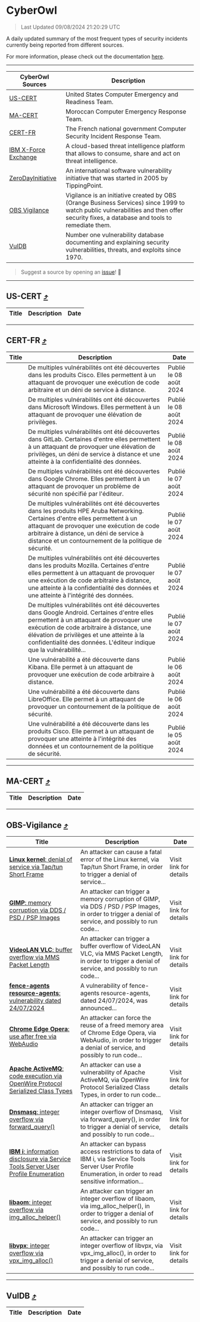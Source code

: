 
 <div id='top'></div>

# CyberOwl

 > Last Updated 09/08/2024 21:20:29 UTC
 
 A daily updated summary of the most frequent types of security incidents currently being reported from different sources.
 
 For more information, please check out the documentation [here](./docs/README.md).
 
 ---
 |CyberOwl Sources|Description|
 |---|---|
 |[US-CERT](#us-cert-arrow_heading_up)|United States Computer Emergency and Readiness Team.|
 |[MA-CERT](#ma-cert-arrow_heading_up)|Moroccan Computer Emergency Response Team.|
 |[CERT-FR](#cert-fr-arrow_heading_up)|The French national government Computer Security Incident Response Team.|
 |[IBM X-Force Exchange](#ibmcloud-arrow_heading_up)|A cloud-based threat intelligence platform that allows to consume, share and act on threat intelligence.|
 |[ZeroDayInitiative](#zerodayinitiative-arrow_heading_up)|An international software vulnerability initiative that was started in 2005 by TippingPoint.|
 |[OBS Vigilance](#obs-vigilance-arrow_heading_up)|Vigilance is an initiative created by OBS (Orange Business Services) since 1999 to watch public vulnerabilities and then offer security fixes, a database and tools to remediate them.|
 |[VulDB](#vuldb-arrow_heading_up)|Number one vulnerability database documenting and explaining security vulnerabilities, threats, and exploits since 1970.|
 
 > Suggest a source by opening an [issue](https://github.com/karimhabush/cyberowl/issues)! :raised_hands:
 ---

## US-CERT [:arrow_heading_up:](#cyberowl)

 |Title|Description|Date|
 |---|---|---|
 
 ---

## CERT-FR [:arrow_heading_up:](#cyberowl)

 |Title|Description|Date|
 |---|---|---|
 |[](https://www.cert.ssi.gouv.fr/avis/CERTFR-2024-AVI-0661/)|De multiples vulnérabilités ont été découvertes dans les produits Cisco. Elles permettent à un attaquant de provoquer une exécution de code arbitraire et un déni de service à distance.|Publié le 08 août 2024|
 |[](https://www.cert.ssi.gouv.fr/avis/CERTFR-2024-AVI-0660/)|De multiples vulnérabilités ont été découvertes dans Microsoft Windows. Elles permettent à un attaquant de provoquer une élévation de privilèges.|Publié le 08 août 2024|
 |[](https://www.cert.ssi.gouv.fr/avis/CERTFR-2024-AVI-0659/)|De multiples vulnérabilités ont été découvertes dans GitLab. Certaines d'entre elles permettent à un attaquant de provoquer une élévation de privilèges, un déni de service à distance et une atteinte à la confidentialité des données.|Publié le 08 août 2024|
 |[](https://www.cert.ssi.gouv.fr/avis/CERTFR-2024-AVI-0658/)|De multiples vulnérabilités ont été découvertes dans Google Chrome. Elles permettent à un attaquant de provoquer un problème de sécurité non spécifié par l'éditeur.|Publié le 07 août 2024|
 |[](https://www.cert.ssi.gouv.fr/avis/CERTFR-2024-AVI-0657/)|De multiples vulnérabilités ont été découvertes dans les produits HPE Aruba Networking. Certaines d'entre elles permettent à un attaquant de provoquer une exécution de code arbitraire à distance, un déni de service à distance et un contournement de la politique de sécurité.|Publié le 07 août 2024|
 |[](https://www.cert.ssi.gouv.fr/avis/CERTFR-2024-AVI-0656/)|De multiples vulnérabilités ont été découvertes dans les produits Mozilla. Certaines d'entre elles permettent à un attaquant de provoquer une exécution de code arbitraire à distance, une atteinte à la confidentialité des données et une atteinte à l'intégrité des données.|Publié le 07 août 2024|
 |[](https://www.cert.ssi.gouv.fr/avis/CERTFR-2024-AVI-0655/)|De multiples vulnérabilités ont été découvertes dans Google Android. Certaines d'entre elles permettent à un attaquant de provoquer une exécution de code arbitraire à distance, une élévation de privilèges et une atteinte à la confidentialité des données. L'éditeur indique que la vulnérabilité...|Publié le 07 août 2024|
 |[](https://www.cert.ssi.gouv.fr/avis/CERTFR-2024-AVI-0654/)|Une vulnérabilité a été découverte dans Kibana. Elle permet à un attaquant de provoquer une exécution de code arbitraire à distance.|Publié le 06 août 2024|
 |[](https://www.cert.ssi.gouv.fr/avis/CERTFR-2024-AVI-0653/)|Une vulnérabilité a été découverte dans LibreOffice. Elle permet à un attaquant de provoquer un contournement de la politique de sécurité.|Publié le 06 août 2024|
 |[](https://www.cert.ssi.gouv.fr/avis/CERTFR-2024-AVI-0652/)|Une vulnérabilité a été découverte dans les produits Cisco. Elle permet à un attaquant de provoquer une atteinte à l'intégrité des données et un contournement de la politique de sécurité.|Publié le 05 août 2024|
 
 ---

## MA-CERT [:arrow_heading_up:](#cyberowl)

 |Title|Description|Date|
 |---|---|---|
 
 ---

## OBS-Vigilance [:arrow_heading_up:](#cyberowl)

 |Title|Description|Date|
 |---|---|---|
 |[<a href="https://vigilance.fr/vulnerability/Linux-kernel-denial-of-service-via-Tap-tun-Short-Frame-44810" class="noirorange"><b>Linux kernel</b>: denial of service via Tap/tun Short Frame</a>](https://vigilance.fr/vulnerability/Linux-kernel-denial-of-service-via-Tap-tun-Short-Frame-44810)|An attacker can cause a fatal error of the Linux kernel, via Tap/tun Short Frame, in order to trigger a denial of service...|Visit link for details|
 |[<a href="https://vigilance.fr/vulnerability/GIMP-memory-corruption-via-DDS-PSD-PSP-Images-42801" class="noirorange"><b>GIMP</b>: memory corruption via DDS / PSD / PSP Images</a>](https://vigilance.fr/vulnerability/GIMP-memory-corruption-via-DDS-PSD-PSP-Images-42801)|An attacker can trigger a memory corruption of GIMP, via DDS / PSD / PSP Images, in order to trigger a denial of service, and possibly to run code...|Visit link for details|
 |[<a href="https://vigilance.fr/vulnerability/VideoLAN-VLC-buffer-overflow-via-MMS-Packet-Length-42800" class="noirorange"><b>VideoLAN VLC</b>: buffer overflow via MMS Packet Length</a>](https://vigilance.fr/vulnerability/VideoLAN-VLC-buffer-overflow-via-MMS-Packet-Length-42800)|An attacker can trigger a buffer overflow of VideoLAN VLC, via MMS Packet Length, in order to trigger a denial of service, and possibly to run code...|Visit link for details|
 |[<a href="https://vigilance.fr/vulnerability/fence-agents-resource-agents-vulnerability-dated-24-07-2024-44804" class="noirorange"><b>fence-agents  resource-agents</b>: vulnerability dated 24/07/2024</a>](https://vigilance.fr/vulnerability/fence-agents-resource-agents-vulnerability-dated-24-07-2024-44804)|A vulnerability of fence-agents  resource-agents, dated 24/07/2024, was announced...|Visit link for details|
 |[<a href="https://vigilance.fr/vulnerability/Chrome-Edge-Opera-use-after-free-via-WebAudio-42798" class="noirorange"><b>Chrome  Edge  Opera</b>: use after free via WebAudio</a>](https://vigilance.fr/vulnerability/Chrome-Edge-Opera-use-after-free-via-WebAudio-42798)|An attacker can force the reuse of a freed memory area of Chrome  Edge  Opera, via WebAudio, in order to trigger a denial of service, and possibly to run code...|Visit link for details|
 |[<a href="https://vigilance.fr/vulnerability/Apache-ActiveMQ-code-execution-via-OpenWire-Protocol-Serialized-Class-Types-42790" class="noirorange"><b>Apache ActiveMQ</b>: code execution via OpenWire Protocol Serialized Class Types</a>](https://vigilance.fr/vulnerability/Apache-ActiveMQ-code-execution-via-OpenWire-Protocol-Serialized-Class-Types-42790)|An attacker can use a vulnerability of Apache ActiveMQ, via OpenWire Protocol Serialized Class Types, in order to run code...|Visit link for details|
 |[<a href="https://vigilance.fr/vulnerability/Dnsmasq-integer-overflow-via-forward-query-44459" class="noirorange"><b>Dnsmasq</b>: integer overflow via forward_query()</a>](https://vigilance.fr/vulnerability/Dnsmasq-integer-overflow-via-forward-query-44459)|An attacker can trigger an integer overflow of Dnsmasq, via forward_query(), in order to trigger a denial of service, and possibly to run code...|Visit link for details|
 |[<a href="https://vigilance.fr/vulnerability/IBM-i-information-disclosure-via-Service-Tools-Server-User-Profile-Enumeration-44458" class="noirorange"><b>IBM i</b>: information disclosure via Service Tools Server User Profile Enumeration</a>](https://vigilance.fr/vulnerability/IBM-i-information-disclosure-via-Service-Tools-Server-User-Profile-Enumeration-44458)|An attacker can bypass access restrictions to data of IBM i, via Service Tools Server User Profile Enumeration, in order to read sensitive information...|Visit link for details|
 |[<a href="https://vigilance.fr/vulnerability/libaom-integer-overflow-via-img-alloc-helper-44457" class="noirorange"><b>libaom</b>: integer overflow via img_alloc_helper()</a>](https://vigilance.fr/vulnerability/libaom-integer-overflow-via-img-alloc-helper-44457)|An attacker can trigger an integer overflow of libaom, via img_alloc_helper(), in order to trigger a denial of service, and possibly to run code...|Visit link for details|
 |[<a href="https://vigilance.fr/vulnerability/libvpx-integer-overflow-via-vpx-img-alloc-44456" class="noirorange"><b>libvpx</b>: integer overflow via vpx_img_alloc()</a>](https://vigilance.fr/vulnerability/libvpx-integer-overflow-via-vpx-img-alloc-44456)|An attacker can trigger an integer overflow of libvpx, via vpx_img_alloc(), in order to trigger a denial of service, and possibly to run code...|Visit link for details|
 
 ---

## VulDB [:arrow_heading_up:](#cyberowl)

 |Title|Description|Date|
 |---|---|---|
 